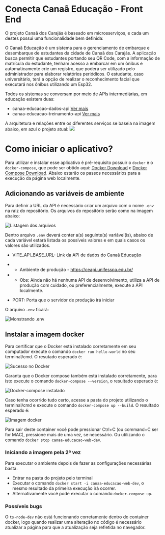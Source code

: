 # Conecta Canaã Educação - Front End
O projeto Canaã dos Carajás é baseado em microsserviços, e cada um destes possui uma funcionalidade bem definida:

O Canaã Educação é um sistema para o gerenciamento de embarque e desembarque de estudantes da cidade de Canaã dos Carajás. A aplicação busca permitir que estudantes portando seu QR Code, com a informação de matrícula do estudante, tenham acesso a embarcar em um ônibus e automaticamente crie um registro, que poderá ser utilizado pelo administrador para elaborar relatórios periódicos. O estudante, caso universitário, terá a opção de realizar o reconhecimento facial que executará nos ônibus utilizando um Esp32.

Todos os sistemas se conversam por meio de APIs intermediárias, em educação existem duas:
- canaa-educacao-dados-api [Ver mais](https://repositorio.lprad.ufpa.br/yure_sa19/canaa-educacao-dados-api)
- canaa-educacao-treinamento-api [Ver mais](https://repositorio.lprad.ufpa.br/rocha/canaa-educacao-treinamento-api)

A arquitetura e relações entre os diferentes serviços se baseia na imagem abaixo, em azul o projeto atual:
![](https://i.imgur.com/vQDrHTG.jpeg)

# Como iniciar o aplicativo?

Para utilizar e instalar esse aplicativo é pré-requisito possuir o `docker` e o `docker-compose`, que pode ser obtido aqui: [Docker Download](https://docs.docker.com/desktop/windows/install/) e [Docker Compose Download](https://docs.docker.com/compose/install/). Abaixo estarão os passos necessários para a execução da página web localmente.

## Adicionando as variáveis de ambiente
Para definir a URL da API é necessário criar um arquivo com o nome `.env` na raiz do repositório. Os arquivos do repositório serão como na imagem abaixo:

![Listagem dos arquivos](https://i.imgur.com/EhBSrHh.png)


Dentro arquivo `.env` deverá conter a(s) seguinte(s) variável(is), abaixo de cada variável estará listada os possíveis valores e em quais casos os valores são utilizados.

+ VITE_API_BASE_URL: Link da API de dados do Canaã Educação
+ + Ambiente de produção - https://ceapi.unifesspa.edu.br/
+ + Obs: Ainda não há nenhuma API de desenvolvimento, utiliza a API de produção com cuidado, ou preferencialmente, execute a API localmente.

+ PORT: Porta que o servidor de produção irá iniciar

O arquivo `.env` ficará:

![Monstrando .env](https://i.imgur.com/PbF9a8Y.png)

## Instalar a imagem docker
Para certificar que o Docker está instalado corretamente em seu computador execute o comando `docker run hello-world` no seu terminal/cmd. O resutado esperado é:

![Sucesso no Docker](https://i.imgur.com/rTUcUm4.png)

Garanta que o Docker compose também está instalado corretamente, para isto execute o comando `docker-compose --version`, o resultado esperado é:

![Docker-compose instalado](https://i.imgur.com/Mwu0qKD.png)

Caso tenha ocorrido tudo certo, acesse a pasta do projeto utilizando o terminal/cmd e execute o comando `docker-compose up --build`. O resultado esperado é:

![Imagem docker](https://i.imgur.com/8DSPonW.png)

Para sair deste container você pode pressionar Ctrl+C (ou command+C ser for MAC), pressione mais de uma vez, se necessário. Ou utilizando o comando `docker stop canaa-educacao-web-dev`.

### Iniciando a imagem pela 2ª vez
Para executar o ambiente depois de fazer as configurações necessárias basta:
+ Entrar na pasta do projeto pelo terminal
+ Executar o comando `docker start -i canaa-educacao-web-dev`, o mesmo resultado da primeira execução irá ocorrer.
+ Alternativamente você pode executar o comando `docker-compose up`.

### Possíveis bugs
O `ts-node-dev` não está funcionando corretamente dentro do container docker, logo quando realizar uma alteração no código é necessário atualizar a página para que a atualização seja refletida no navegador.
